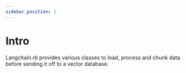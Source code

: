 ```yaml
---
sidebar_position: 1
---
```


# Intro

Langchain.rb provides various classes to load, process and chunk data before sending it off to a vector database.